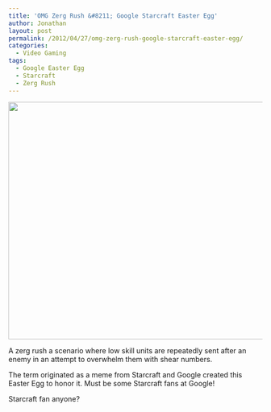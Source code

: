 ```yaml
---
title: 'OMG Zerg Rush &#8211; Google Starcraft Easter Egg'
author: Jonathan
layout: post
permalink: /2012/04/27/omg-zerg-rush-google-starcraft-easter-egg/
categories:
  - Video Gaming
tags:
  - Google Easter Egg
  - Starcraft
  - Zerg Rush
---
```

<a title="Google Zerg Rush Easter Egg in action!" href="https://www.google.com/?q=zerg+rush" target="_blank"><img class="aligncenter size-full wp-image-43" title="google-zurg-easter-egg" src="http://jonathanporta.com/wp-content/uploads/2012/04/google-zurg-easter-egg.jpg" alt="" width="819" height="472" /></a>

A zerg rush a scenario where low skill units are repeatedly sent after an enemy in an attempt to overwhelm them with shear numbers.

The term originated as a meme from Starcraft and Google created this Easter Egg to honor it. Must be some Starcraft fans at Google!

Starcraft fan anyone?